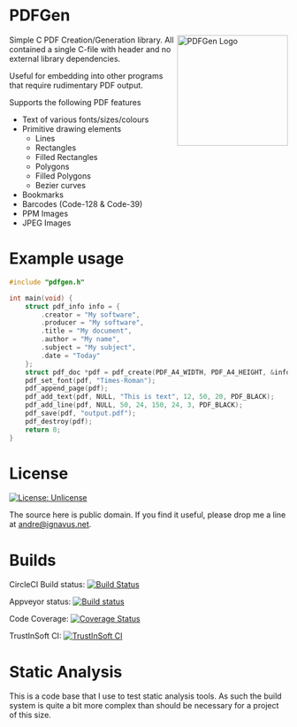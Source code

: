 PDFGen
======
<img src="/pdfgen_logo.png" alt="PDFGen Logo" width="200" align="right"/>

Simple C PDF Creation/Generation library.
All contained a single C-file with header and no external library dependencies.

Useful for embedding into other programs that require rudimentary PDF output.

Supports the following PDF features
* Text of various fonts/sizes/colours
* Primitive drawing elements
    * Lines
    * Rectangles
    * Filled Rectangles
    * Polygons
    * Filled Polygons
    * Bezier curves
* Bookmarks
* Barcodes (Code-128 & Code-39)
* PPM Images
* JPEG Images

Example usage
=============
```c
#include "pdfgen.h"

int main(void) {
    struct pdf_info info = {
        .creator = "My software",
        .producer = "My software",
        .title = "My document",
        .author = "My name",
        .subject = "My subject",
        .date = "Today"
    };
    struct pdf_doc *pdf = pdf_create(PDF_A4_WIDTH, PDF_A4_HEIGHT, &info);
    pdf_set_font(pdf, "Times-Roman");
    pdf_append_page(pdf);
    pdf_add_text(pdf, NULL, "This is text", 12, 50, 20, PDF_BLACK);
    pdf_add_line(pdf, NULL, 50, 24, 150, 24, 3, PDF_BLACK);
    pdf_save(pdf, "output.pdf");
    pdf_destroy(pdf);
    return 0;
}
```

License
=======
[![License: Unlicense](https://img.shields.io/badge/license-Unlicense-blue.svg)](http://unlicense.org/)

The source here is public domain.
If you find it useful, please drop me a line at andre@ignavus.net.

Builds
======

CircleCI Build status: [![Build Status](https://circleci.com/gh/AndreRenaud/PDFGen.svg)](https://circleci.com/gh/AndreRenaud/PDFGen)

Appveyor status: [![Build status](https://ci.appveyor.com/api/projects/status/3qpsmr06xg5gx74j/branch/master?svg=true)](https://ci.appveyor.com/project/AndreRenaud/pdfgen/branch/master)

Code Coverage: [![Coverage Status](https://coveralls.io/repos/github/AndreRenaud/PDFGen/badge.svg?branch=master)](https://coveralls.io/github/AndreRenaud/PDFGen?branch=master)

TrustInSoft CI: [![TrustInSoft CI](https://ci.trust-in-soft.com/projects/jakub-zwolakowski/PDFgen.svg?branch=tis)](https://ci.trust-in-soft.com/projects/jakub-zwolakowski/PDFgen)

Static Analysis
===============
This is a code base that I use to test static analysis tools. As such the build system is quite a bit more complex than should be necessary for a project of this size.
